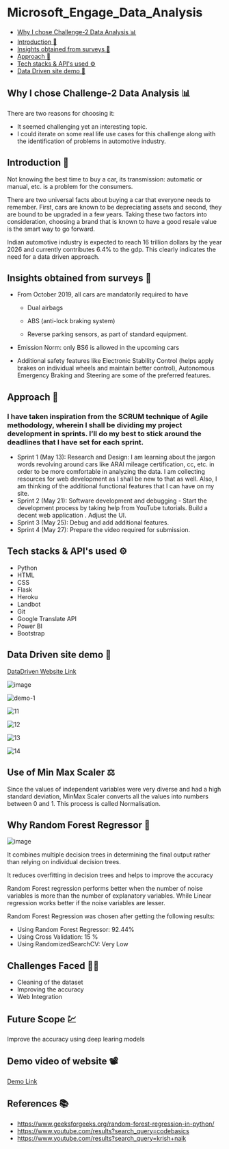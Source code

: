 # Microsoft_Engage_Data_Analysis


* [Why I chose Challenge-2 Data Analysis 📊](why-i-chose-challenge-2-data-analysis-📊)
* [Introduction 🌱](introduction-🌱)
* [Insights obtained from surveys 📰](insights-obtained-from-surveys-📰)
* [Approach 🎯](approach-🎯)
* [Tech stacks & API's used ⚙](tech-stacks-&-api's-used-⚙)
* [Data Driven site demo 🚗](data-driven-site-demo-🚗)
<!-- * [Demo video of website 📽](demo-video-of-website-📽)
* [Challenges Faced 💪](challenges-faced-💪)
* [Future Scope 💹](future-scope-💹)
* [References 📚](references-📚)  -->

## Why I chose Challenge-2 Data Analysis 📊
There are two reasons for choosing it:
* It seemed challenging yet an interesting topic.
* I could iterate on some real life use cases for this challenge along with the identification of problems in automotive industry.

## Introduction 🌱
Not knowing the best time to buy a car, its transmission: automatic or manual, etc. is a problem for the consumers.

There are two universal facts about buying a car that everyone needs to remember. 
First, cars are known to be depreciating assets and second, they are bound to be upgraded in a few years. Taking these two factors into consideration, choosing a brand that is known to have a good resale value is the smart way to go forward.

Indian automotive industry is expected to reach 16 trillion dollars by the year 2026 and currently contributes 6.4% to the gdp.
This clearly indicates the need for a data driven approach.

## Insights obtained from surveys 📰

- From October 2019, all cars are mandatorily required to have

   - Dual airbags

   - ABS (anti-lock braking system)

   - Reverse parking sensors, as part of standard equipment. 
- Emission Norm: only BS6 is allowed in the upcoming cars
- Additional safety features like Electronic Stability Control (helps apply brakes on individual wheels and maintain better control), Autonomous Emergency Braking and Steering are some of the preferred features.

## Approach 🎯
### I have taken inspiration from the SCRUM technique of Agile methodology, wherein I shall be dividing my project development in sprints. I’ll do my best to stick around the deadlines that I have set for each sprint.
* Sprint 1 (May 13): Research and Design: I am learning about the jargon words revolving around cars like ARAI mileage certification, cc, etc. in order to be more comfortable in analyzing the data. I am collecting resources for web development as I shall be new to that as well. Also, I am thinking of the additional functional features that I can have on my site.
* Sprint 2 (May 21): Software development and debugging - Start the development process by taking help from YouTube tutorials.  Build a decent web application . Adjust the UI.
* Sprint 3 (May 25): Debug and add additional features.
* Sprint 4 (May 27): Prepare the video required for submission. 

## Tech stacks & API's used ⚙
* Python
* HTML
* CSS
* Flask
* Heroku
* Landbot
* Git
* Google Translate API
* Power BI
* Bootstrap

## Data Driven site demo 🚗
 [DataDriven Website Link](https://engage-datadriven.herokuapp.com/)
 
![image](https://user-images.githubusercontent.com/81467761/170885151-99dd5637-0031-489a-b4bf-6e240430c94a.png)

![demo-1](https://user-images.githubusercontent.com/81467761/170885196-f810b1ea-60da-44cd-81b4-808845b5bc0b.png)

![11 ](https://user-images.githubusercontent.com/81467761/170891334-62dab346-9371-4622-a4c2-3f9ac5b4711a.png)

![12 ](https://user-images.githubusercontent.com/81467761/170891335-6e5920d2-c700-4f89-b2a6-6eea99f17781.png)

![13](https://user-images.githubusercontent.com/81467761/170891338-6c939c48-c09a-47d7-8ca6-cf7fbf435f33.png)

![14](https://user-images.githubusercontent.com/81467761/170891341-bf46f226-35a1-4faa-8266-a8ae0edd88e5.png)


## Use of Min Max Scaler ⚖
Since the values of independent variables were very diverse and had a high standard deviation, MinMax Scaler converts all the values into numbers between 0 and 1. 
This process is called Normalisation.

## Why Random Forest Regressor 🌲

![image](https://user-images.githubusercontent.com/81467761/170891523-e48104d9-e835-4ddf-9278-94523f5713bd.png)

It combines multiple decision trees in determining the final output rather than relying on individual decision trees. 

It reduces overfitting in decision trees and helps to improve the accuracy

Random Forest regression performs better when the number of noise variables is more than the number of explanatory variables.
While Linear regression works better if the noise variables are lesser.

Random Forest Regression was chosen after getting the following results:

- Using Random Forest Regressor: 92.44%
- Using Cross Validation: 15 %
- Using RandomizedSearchCV: Very Low

## Challenges Faced 💪🏻
- Cleaning of the dataset
- Improving the accuracy
- Web Integration

## Future Scope 💹
Improve the accuracy using deep learing models

## Demo video of website 📽
[Demo Link](https://drive.google.com/file/d/1yMCUg_tKdn5dOqHGC4PK_dDEd1LmpR-p/view?usp=sharing)

## References 📚
- https://www.geeksforgeeks.org/random-forest-regression-in-python/
- https://www.youtube.com/results?search_query=codebasics
- https://www.youtube.com/results?search_query=krish+naik
